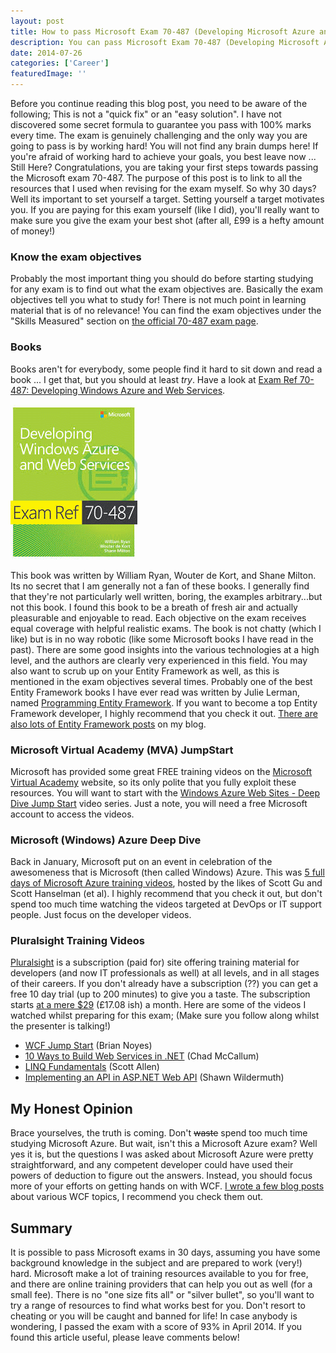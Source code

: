 ```yaml
---
layout: post
title: How to pass Microsoft Exam 70-487 (Developing Microsoft Azure and Web Services) in 30 days
description: You can pass Microsoft Exam 70-487 (Developing Microsoft Azure and Web Services) in 30 days using these resources.
date: 2014-07-26
categories: ['Career']
featuredImage: ''
---
```


Before you continue reading this blog post, you need to be aware of the following; This is not a "quick fix" or an "easy solution". I have not discovered some secret formula to guarantee you pass with 100% marks every time. The exam is genuinely challenging and the only way you are going to pass is by working hard! You will not find any brain dumps here! If you're afraid of working hard to achieve your goals, you best leave now ... Still Here? Congratulations, you are taking your first steps towards passing the Microsoft exam 70-487. The purpose of this post is to link to all the resources that I used when revising for the exam myself. So why 30 days? Well its important to set yourself a target. Setting yourself a target motivates you. If you are paying for this exam yourself (like I did), you'll really want to make sure you give the exam your best shot (after all, £99 is a hefty amount of money!)

### Know the exam objectives

Probably the most important thing you should do before starting studying for any exam is to find out what the exam objectives are. Basically the exam objectives tell you what to study for! There is not much point in learning material that is of no relevance! You can find the exam objectives under the "Skills Measured" section on [the official 70-487 exam page](https://www.microsoft.com/learning/en-gb/exam-70-487.aspx).

### Books

Books aren't for everybody, some people find it hard to sit down and read a book ... I get that, but you should at least _try_. Have a look at [Exam Ref 70-487: Developing Windows Azure and Web Services](http://www.amazon.co.uk/gp/product/B00JDMPNY4/ref=as_li_qf_sp_asin_il_tl?ie=UTF8&camp=1634&creative=6738&creativeASIN=B00JDMPNY4&linkCode=as2&tag=jprecom-21&linkId=H5ERDRXEITZ3Z4YG).

![AzureWebServicesBook](AzureWebServicesBook.png)

This book was written by William Ryan, Wouter de Kort, and Shane Milton. Its no secret that I am generally not a fan of these books. I generally find that they're not particularly well written, boring, the examples arbitrary...but not this book. I found this book to be a breath of fresh air and actually pleasurable and enjoyable to read. Each objective on the exam receives equal coverage with helpful realistic exams. The book is not chatty (which I like) but is in no way robotic (like some Microsoft books I have read in the past). There are some good insights into the various technologies at a high level, and the authors are clearly very experienced in this field. You may also want to scrub up on your Entity Framework as well, as this is mentioned in the exam objectives several times. Probably one of the best Entity Framework books I have ever read was written by Julie Lerman, named [Programming Entity Framework](http://www.amazon.co.uk/gp/product/0596807260/ref=as_li_qf_sp_asin_il_tl?ie=UTF8&camp=1634&creative=6738&creativeASIN=0596807260&linkCode=as2&tag=jprecom-21&linkId=XHG6ULX5EKZQR37F). If you want to become a top Entity Framework developer, I highly recommend that you check it out. [There are also lots of Entity Framework posts](/entity-framework/) on my blog.

### Microsoft Virtual Academy (MVA) JumpStart

Microsoft has provided some great FREE training videos on the [Microsoft Virtual Academy](http://www.microsoftvirtualacademy.com/ 'Microsoft Virtual Academy') website, so its only polite that you fully exploit these resources. You will want to start with the [Windows Azure Web Sites - Deep Dive Jump Start](http://www.microsoftvirtualacademy.com/training-courses/windows-azure-web-sites-deep-dive-jump-start) video series. Just a note, you will need a free Microsoft account to access the videos.

### Microsoft (Windows) Azure Deep Dive

Back in January, Microsoft put on an event in celebration of the awesomeness that is Microsoft (then called Windows) Azure. This was [5 full days of Microsoft Azure training videos](http://www.microsoftvirtualacademy.com/colleges/windows-azure-deep-dive), hosted by the likes of Scott Gu and Scott Hanselman (et al). I highly recommend that you check it out, but don't spend too much time watching the videos targeted at DevOps or IT support people. Just focus on the developer videos.

### Pluralsight Training Videos

[Pluralsight](http://www.pluralsight.com/training/ 'Pluralsight') is a subscription (paid for) site offering training material for developers (and now IT professionals as well) at all levels, and in all stages of their careers. If you don't already have a subscription (??) you can get a free 10 day trial (up to 200 minutes) to give you a taste. The subscription starts [at a mere $29](http://www.pluralsight.com/training/Products/Individual 'Pluralsight') (£17.08 ish) a month. Here are some of the videos I watched whilst preparing for this exam; (Make sure you follow along whilst the presenter is talking!)

* [WCF Jump Start](http://pluralsight.com/training/courses/TableOfContents?courseName=wcf-jumpstart&highlight=brian-noyes_wcf-jumpstart-m1-intro*4,2,5,3!brian-noyes_wcf-jumpstart-m5-security*2,3,1,4!brian-noyes_wcf-jumpstart-m4-client*1#wcf-jumpstart-m1-intro 'Building Applications with ASP .NET MVC 4') (Brian Noyes)
* [10 Ways to Build Web Services in .NET](http://pluralsight.com/training/courses/TableOfContents?courseName=building-dotnet-web-services-10ways&highlight=chad-mccallum_building-dotnet-web-services-10ways-m2-asmx!chad-mccallum_building-dotnet-web-services-10ways-m3-wcf!chad-mccallum_building-dotnet-web-services-10ways-m4-wcf-ajax!chad-mccallum_building-dotnet-web-services-10ways-m5-wcf-rest!chad-mccallum_building-dotnet-web-services-10ways-m6-wcf-data!chad-mccallum_building-dotnet-web-services-10ways-m7-mvc3!chad-mccallum_building-dotnet-web-services-10ways-m8-mvc4!chad-mccallum_building-dotnet-web-services-10ways-m9-fubu!chad-mccallum_building-dotnet-web-services-10ways-m10-sstack!chad-mccallum_building-dotnet-web-services-10ways-m11-nancy#building-dotnet-web-services-10ways-m2-asmx) (Chad McCallum)
* [LINQ Fundamentals](http://pluralsight.com/training/courses/TableOfContents?courseName=linq-fundamentals&highlight=scott-allen_linq-introduction*8,10,6,11!scott-allen_linq-queries!scott-allen_linq-csharp*1,10!scott-allen_linq-operators#linq-introduction) (Scott Allen)
* [Implementing an API in ASP.NET Web API](http://pluralsight.com/training/courses/TableOfContents?courseName=implementing-restful-aspdotnet-web-api&highlight=shawn-wildermuth_restful-aspdotnet-m1*7,2,4,5!shawn-wildermuth_restful-aspdotnet-m6*1,2#restful-aspdotnet-m1) (Shawn Wildermuth)

## My Honest Opinion

Brace yourselves, the truth is coming. Don't <span style="text-decoration: line-through;">waste</span> spend too much time studying Microsoft Azure. But wait, isn't this a Microsoft Azure exam? Well yes it is, but the questions I was asked about Microsoft Azure were pretty straightforward, and any competent developer could have used their powers of deduction to figure out the answers. Instead, you should focus more of your efforts on getting hands on with WCF. [I wrote a few blog posts](/wcf/) about various WCF topics, I recommend you check them out.

## Summary

It is possible to pass Microsoft exams in 30 days, assuming you have some background knowledge in the subject and are prepared to work (very!) hard. Microsoft make a lot of training resources available to you for free, and there are online training providers that can help you out as well (for a small fee). There is no "one size fits all" or "silver bullet", so you'll want to try a range of resources to find what works best for you. Don't resort to cheating or you will be caught and banned for life! In case anybody is wondering, I passed the exam with a score of 93% in April 2014\. If you found this article useful, please leave comments below!
